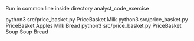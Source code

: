 

Run in common line inside directory analyst_code_exercise


python3 src/price_basket.py PriceBasket Milk
python3 src/price_basket.py PriceBasket Apples Milk Bread
python3 src/price_basket.py PriceBasket Soup Soup Bread 
